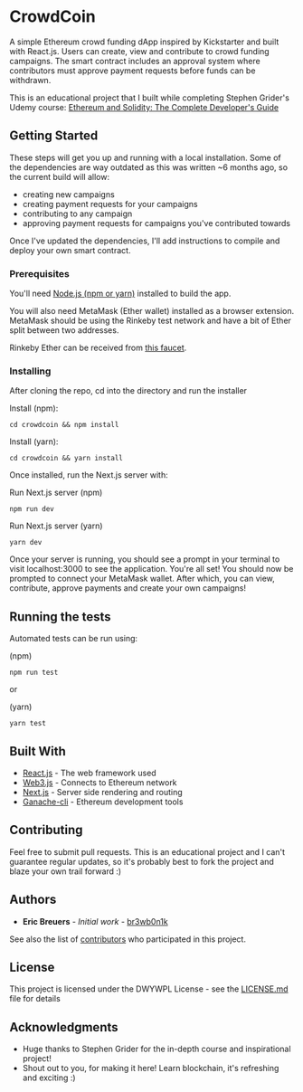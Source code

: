 # CrowdCoin

A simple Ethereum crowd funding dApp inspired by Kickstarter and built with React.js. Users can create, view and contribute to crowd funding campaigns. The smart contract includes an approval system where contributors must approve payment requests before funds can be withdrawn.

This is an educational project that I built while completing Stephen Grider's Udemy course: [Ethereum and Solidity: The Complete Developer's Guide](https://www.udemy.com/course/ethereum-and-solidity-the-complete-developers-guide)

## Getting Started

These steps will get you up and running with a local installation. Some of the dependencies are way outdated as this was written ~6 months ago, so the current build will allow:
* creating new campaigns
* creating payment requests for your campaigns
* contributing to any campaign
* approving payment requests for campaigns you've contributed towards

Once I've updated the dependencies, I'll add instructions to compile and deploy your own smart contract.

### Prerequisites

You'll need [Node.js (npm or yarn)](https://www.npmjs.com/get-npm) installed to build the app.

You will also need MetaMask (Ether wallet) installed as a browser extension. MetaMask should be using the Rinkeby test network and have a bit of Ether split between two addresses.

Rinkeby Ether can be received from [this faucet](https://faucet.rinkeby.io/).

### Installing

After cloning the repo, cd into the directory and run the installer

Install (npm):
```
cd crowdcoin && npm install
```

Install (yarn):
```
cd crowdcoin && yarn install
```

Once installed, run the Next.js server with:

Run Next.js server (npm)
```
npm run dev
```

Run Next.js server (yarn)
```
yarn dev
```

Once your server is running, you should see a prompt in your terminal to visit localhost:3000 to see the application. You're all set! You should now be prompted to connect your MetaMask wallet. After which, you can view, contribute, approve payments and create your own campaigns!

## Running the tests

Automated tests can be run using:

(npm)
```
npm run test
```

or

(yarn)
```
yarn test
```

## Built With

* [React.js](https://reactjs.org/docs/getting-started.html) - The web framework used
* [Web3.js](https://web3js.readthedocs.io/en/v1.2.4/) - Connects to Ethereum network
* [Next.js](https://nextjs.org/docs) - Server side rendering and routing
* [Ganache-cli](https://github.com/trufflesuite/ganache-cli) - Ethereum development tools

## Contributing

Feel free to submit pull requests. This is an educational project and I can't guarantee regular updates, so it's probably best to fork the project and blaze your own trail forward :)

## Authors

* **Eric Breuers** - *Initial work* - [br3wb0n1k](https://github.com/br3wb0n1k)

See also the list of [contributors](https://github.com/br3wb0n1k/CrowdCoin/contributors) who participated in this project.

## License

This project is licensed under the DWYWPL License - see the [LICENSE.md](LICENSE.md) file for details

## Acknowledgments

* Huge thanks to Stephen Grider for the in-depth course and inspirational project!
* Shout out to you, for making it here! Learn blockchain, it's refreshing and exciting :)

